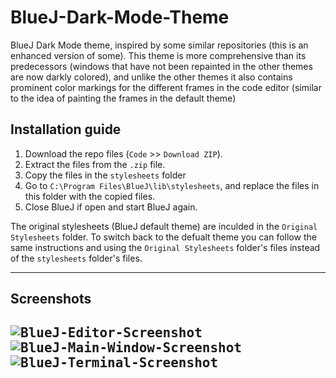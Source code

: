 # BlueJ-Dark-Mode-Theme
BlueJ Dark Mode theme, inspired by some similar repositories (this is an enhanced version of some).
This theme is more comprehensive than its predecessors (windows that have not been repainted in the other themes are now darkly colored),
and unlike the other themes it also contains prominent color markings for the different frames in the code editor (similar to the idea of painting the frames in the default theme)

Installation guide
-----------------------------------------------------------------------------------------------

1. Download the repo files  (```Code``` >> ```Download ZIP```).
2. Extract the files from the ```.zip``` file.
3. Copy the files in the ```stylesheets``` folder
4. Go to ```C:\Program Files\BlueJ\lib\stylesheets```, and replace the files in this folder with the copied files.
5. Close BlueJ if open and start BlueJ again.

The original stylesheets (BlueJ default theme) are inculded in the ```Original Stylesheets``` folder. 
To switch back to the defualt theme you can follow the same instructions and using the ```Original Stylesheets``` folder's files instead of the ```stylesheets``` folder's files.

-----------------------------------------------------------------------------------------------

Screenshots
-----------------------------------------------------------------------------------------------
<kbd>![BlueJ-Editor-Screenshot](https://user-images.githubusercontent.com/106107156/170040851-b4887762-8c4f-48d6-9b5b-15245b32a1b9.png)</kbd>
<kbd>![BlueJ-Main-Window-Screenshot](https://user-images.githubusercontent.com/106107156/170040864-d7085f05-0050-463c-93b7-34ee89c00cb3.png)</kbd>
<kbd>![BlueJ-Terminal-Screenshot](https://user-images.githubusercontent.com/106107156/170040868-948f1e64-1626-47b6-a5b1-964a1c924a54.png)</kbd>
-----------------------------------------------------------------------------------------------
